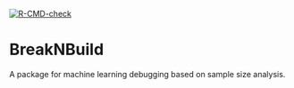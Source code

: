 <!-- badges: start -->
[![R-CMD-check](https://github.com/focardozom/BreakNBuild/actions/workflows/R-CMD-check.yaml/badge.svg)](https://github.com/focardozom/BreakNBuild/actions/workflows/R-CMD-check.yaml)
<!-- badges: end -->

# BreakNBuild
A package for machine learning debugging based on sample size analysis. 
